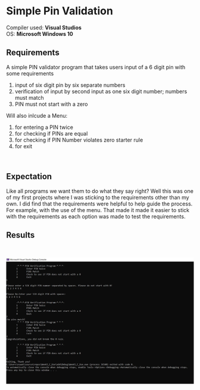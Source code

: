 # Simple Pin Validation

Compiler used: **Visual Studios**
<br />
OS: **Microsoft Windows 10**

## Requirements

A simple PIN validator program that takes users input of a 6 digit pin with some requirements
1. input of six digit pin by six separate numbers
2. verification of input by second input as one six digit number; numbers must match
3. PIN must not start with a zero

Will also inlcude a Menu: 

1. for entering a PIN twice
2. for checking if PINs are equal
3. for checking if PIN Number violates zero starter rule
4. for exit

<br />

## Expectation

Like all programs we want them to do what they say right? 
Well this was one of my first projects where I was sticking to the requirements other than my own. 
I did find that the requirements were helpful to help guide the process. For example, with the use of the menu.
That made it made it easier to stick with the requirements as each option was made to test the requirements. 


## Results

<br />

![When-Ran](https://github.com/aquaman48/Projects/blob/main/C%20Projects/Screenshots/Simple_Pin_Validator_Screenshots/When_Ran_Simple_Pin.JPG)
